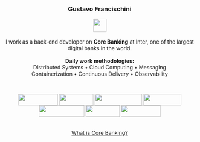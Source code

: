 <h3 align="center">
  Gustavo Francischini
</h3>

<p align="center">
      <a>
    <img align="center" height="35" width="35" src="https://raw.githubusercontent.com/jmnote/z-icons/master/svg/java.svg"/>
  </a> <br> <br>
  I work as a back-end developer on <strong>Core Banking</strong> at Inter, one of the largest digital banks in the world.
  <br> <br>
  <strong> Daily work methodologies: </strong> <br>
  Distributed Systems • Cloud Computing
  • Messaging <br> Containerization
  • Continuous Delivery • Observability 
</p>

<br>

<p align="center">
  <a>
    <img align="center" height="30" width="105" src="https://img.shields.io/badge/Spring-6DB33F.svg?style=for-the-badge&logo=Spring&logoColor=white"/>
    <img align="center" height="30" width="90" src="https://img.shields.io/badge/AWS-%23FF9900.svg?style=for-the-badge&logo=amazon-aws&logoColor=white">
    <img align="center" height="30" width="125" src="https://img.shields.io/badge/Apache%20Kafka-231F20.svg?style=for-the-badge&logo=Apache-Kafka&logoColor=white">
    <img align="center" height="30" width="100" src="https://img.shields.io/badge/GitLab-FC6D26.svg?style=for-the-badge&logo=GitLab&logoColor=white">
    <img align="center" height="30" width="120" src="https://img.shields.io/badge/kubernetes-%23326ce5.svg?style=for-the-badge&logo=kubernetes&logoColor=white">
    <img align="center" height="30" width="90" src="https://img.shields.io/badge/Argo-EF7B4D.svg?style=for-the-badge&logo=Argo&logoColor=white">
    <img align="center" height="30" width="105" src="https://img.shields.io/badge/New%20Relic-1CE783.svg?style=for-the-badge&logo=New-Relic&logoColor=white">
  </a>

  <a href="https://www.ibm.com/topics/core-banking" target="_blank">
    <br> <br> <br> What is Core Banking? <br>
  </a>
</p>
